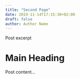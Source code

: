 ```yaml
---
title: "Second Page"
date: 2019-11-14T17:15:30+02:00
draft: false
author: Author Name
---
```


Post excerpt

# Main Heading

Post content...
